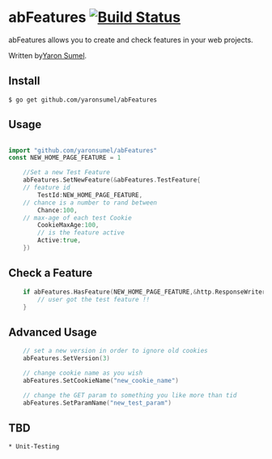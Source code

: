 # abFeatures [![Build Status](https://travis-ci.org/yaronsumel/abFeatures.svg?branch=master)](https://travis-ci.org/yaronsumel/abFeatures)

abFeatures allows you to create and check features in your web projects.

Written by[Yaron Sumel](http://sumel.me).

## Install

    $ go get github.com/yaronsumel/abFeatures

## Usage

```go

import "github.com/yaronsumel/abFeatures"
const NEW_HOME_PAGE_FEATURE = 1

	//Set a new Test Feature
	abFeatures.SetNewFeature(&abFeatures.TestFeature{
	// feature id
		TestId:NEW_HOME_PAGE_FEATURE,
	// chance is a number to rand between
		Chance:100,
	// max-age of each test Cookie
		CookieMaxAge:100,
    	// is the feature active
		Active:true,
	})
```


## Check a Feature

```go
	if abFeatures.HasFeature(NEW_HOME_PAGE_FEATURE,&http.ResponseWriter,&http.Request){
		// user got the test feature !!
	}
```

## Advanced Usage


```go
    // set a new version in order to ignore old cookies
	abFeatures.SetVersion(3)

    // change cookie name as you wish
	abFeatures.SetCookieName("new_cookie_name")

    // change the GET param to something you like more than tid
	abFeatures.SetParamName("new_test_param")
```


## TBD

    * Unit-Testing
